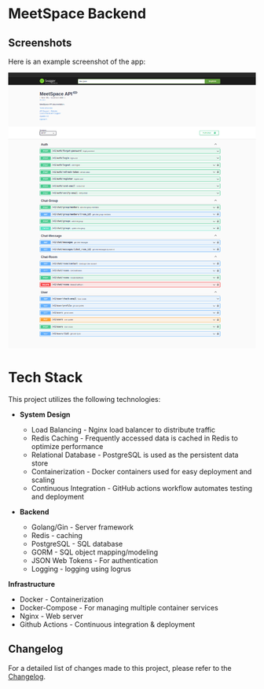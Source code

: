 # MeetSpace Backend

## Screenshots

Here is an example screenshot of the app:

![App Screenshot](./screenshots/swagger.png)

# Tech Stack

This project utilizes the following technologies:

- **System Design**

  - Load Balancing - Nginx load balancer to distribute traffic
  - Redis Caching - Frequently accessed data is cached in Redis to optimize performance
  - Relational Database - PostgreSQL is used as the persistent data store
  - Containerization - Docker containers used for easy deployment and scaling
  - Continuous Integration - GitHub actions workflow automates testing and deployment

- **Backend**
  - Golang/Gin - Server framework
  - Redis - caching
  - PostgreSQL - SQL database
  - GORM - SQL object mapping/modeling
  - JSON Web Tokens - For authentication
  - Logging - logging using logrus

**Infrastructure**

- Docker - Containerization
- Docker-Compose - For managing multiple container services
- Nginx - Web server
- Github Actions - Continuous integration & deployment

## Changelog

For a detailed list of changes made to this project, please refer to the [Changelog](CHANGELOG.md).
